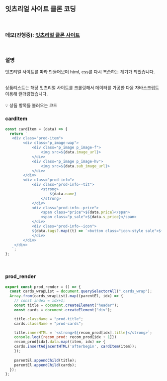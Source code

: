## 잇츠리얼 사이트 클론 코딩

<br>

### 데모(진행중): [잇츠리얼 클론 사이트](https://donghyunami.github.io/eatsreal)

<br>

### 설명

잇츠리얼 사이트를 따라 만들어보며 html, css를 다시
복습하는 계기가 되었습니다.

<br />
상품리스트는 해당 잇츠리얼 사이트를 크롤링해서 데이터를 
가공한 다음 자바스크립트 이용해 랜더링했습니다.
<br />       
<br />
💡 상품 항목들 불러오는 코드

### <b>cardItem</b>
```javascript
const cardItem = (data) => {
  return `
   <div class="prod-item">
        <div class="p_image-wap">
            <div class="p_image p_image-f">
                <img src=${data.image_url}>
            </div>
            <div class="p_image p_image-hv">
                <img src=${data.sub_image_url}>
            </div>
        </div>
        <div class="prod-info">
            <div class="prod-info--tit">
                <strong>
                    ${data.name}
                </strong>
            </div>
            <div class="prod-info--price">
                <span class="price">${data.price}</span>
                <span class="p_sale">${data.s_price}</span>
            </div>
            <div class="prod-info--icon">
            ${data.tags?.map((t) => `<button class="icon-style sale">${t}</button>`).toString().replaceAll(',', ' ')}
            </div>
        </div>
    </div>
   `;
};
```  
<br/>

### <b>prod_render</b>
```javascript
export const prod_render = () => {
  const cards_wrapList = document.querySelectorAll(".cards_wrap");
  Array.from(cards_wrapList).map((parentEl, idx) => {
    // const index = idx+1;
    const title = document.createElement("header");
    const cards = document.createElement("div");

    title.className = "prod-title";
    cards.className = "prod-cards";

    title.innerHTML = `<strong>${recom_prod[idx].title}</strong>`;
    console.log({recom_prod: recom_prod[idx + 1]})
    recom_prod[idx].data.map((item, idx) => {
    cards.insertAdjacentHTML('afterbegin', cardItem(item));
    });
    
    parentEl.appendChild(title);
    parentEl.appendChild(cards);
  });
};
```

